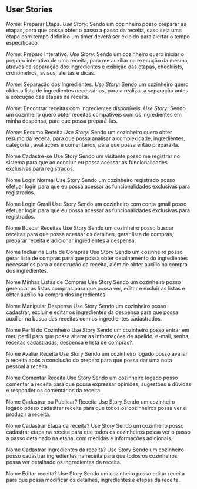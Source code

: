 ## User Stories

*Nome:* Preparar Etapa.
*Use Story:* Sendo um cozinheiro posso preparar as etapas, para que possa obter o passo a passo da receita, caso seja uma etapa com tempo definido um timer deverá ser exibido para alertar o tempo especificado.

*Nome:* Preparo Interativo.
*Use Story:* Sendo um cozinheiro quero iniciar o preparo interativo de uma receita, para me auxiliar na execução da mesma, atraves da separação dos ingredientes e exibição das etapas, checklists, cronometros, avisos, alertas e dicas.

*Nome:* Separação dos Ingredientes.
*Use Story:* Sendo um cozinheiro quero obter a lista de ingredientes necessários, para a realizar a separação antes a execução das etapas da receita. 

*Nome:* Encontrar receitas com ingredientes disponíveis.
*Use Story:* Sendo um cozinheiro quero obter receitas compativeis com os ingredientes em minha despensa, para que possa prepará-las. 

*Nome:* Resumo Receita
*Use Story:* Sendo um cozinheiro quero obter resumo da receita, para que possa analisar a complexidade, ingredientes, categoria , avaliações e comentários, para que possa então prepará-la. 



Nome	Cadastre-se
Use Story	Sendo um visitante posso me registrar no sistema para que ao concluir eu possa acessar as funcionalidades exclusivas para registrados.

Nome	Login Normal
Use Story	Sendo um cozinheiro registrado posso efetuar login para que eu possa acessar as funcionalidades exclusivas para registrados.

Nome	Login Gmail
Use Story	Sendo um cozinheiro com conta gmail posso efetuar login para que eu possa acessar as funcionalidades exclusivas para registrados.

Nome	Buscar Receitas
Use Story	Sendo um cozinheiro posso buscar receitas para que possa acessar os detalhes, gerar lista de compras, preparar receita e adicionar ingredientes a despensa. 

Nome	Incluir na Lista de Compras
Use Story	Sendo um cozinheiro posso gerar lista de compras para que possa obter  detalhamento do ingredientes necessários para a construção da receita, além de obter auxílio na compra dos ingredientes.

Nome	Minhas Listas de Compras
Use Story	Sendo um cozinheiro posso gerenciar as listas compras para que possa ver, editar e excluir as listas e obter auxílio na compra dos ingredientes.


Nome	Manipular Despensa
Use Story	Sendo um cozinheiro posso cadastrar, excluir e editar os ingredientes da despensa para que possa auxiliar na busca das receitas com os ingredientes cadastrados. 


Nome	Perfil do Cozinheiro
Use Story
Sendo um cozinheiro posso entrar em meu perfil para que possa alterar as informações de apelido, e-mail, senha, receitas cadastradas, despensa e lista de compras?.

Nome	Avaliar Receita
Use Story	Sendo um cozinheiro logado posso avaliar a receita após a conclusão do preparo para que possa dar uma nota pessoal a receita.

Nome	Comentar Receita
Use Story	Sendo um cozinheiro logado posso comentar a receita para que possa expressar opiniões, sugestões e dúvidas e responder os comentários da receita.


Nome	Cadastrar ou Publicar? Receita
Use Story	Sendo um cozinheiro logado posso cadastrar receita para que todos os cozinheiros possa ver e produzir a receita.



Nome	Cadastrar Etapa da receita?
Use Story	Sendo um cozinheiro posso cadastrar etapa na receita para que todos os cozinheiros possa ver o passo a passo detalhado na etapa, com medidas e informações adicionais.


Nome	Cadastrar Ingredientes da receita?
Use Story	Sendo um cozinheiro posso cadastrar ingredientes na receita para que todos os cozinheiros possa ver detalhado os ingredientes da receita.


Nome	Editar receita?
Use Story	Sendo um cozinheiro posso editar receita para que possa modificar os detalhes, ingredientes e etapas da receita.


